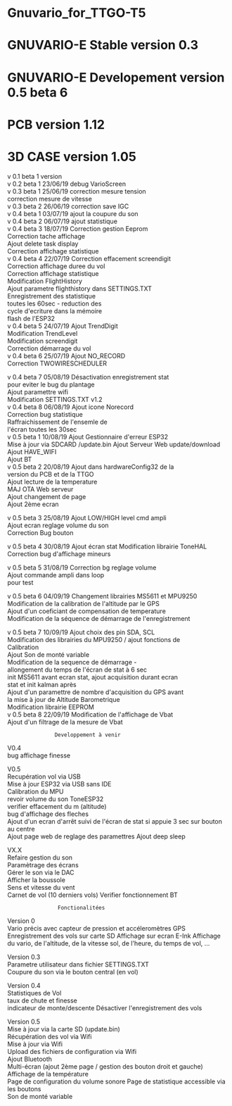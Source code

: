 # Gnuvario_for_TTGO-T5
# GNUVARIO-E     Stable version 0.3
# GNUVARIO-E     Developement version 0.5 beta 6
# PCB            version 1.12
# 3D CASE        version 1.05


 v 0.1                              beta 1 version                     
 v 0.2     beta 1      23/06/19     debug VarioScreen                        
 v 0.3     beta 1      25/06/19     correction mesure tension          
                                    correction mesure de vitesse       
 v 0.3     beta 2      26/06/19     correction save IGC                                                 
 v 0.4     beta 1      03/07/19     ajout la coupure du son            
 v 0.4     beta 2      06/07/19     ajout statistique                  
 v 0.4     beta 3      18/07/19     Correction gestion Eeprom          
                                    Correction tache affichage          
                                    Ajout delete task display          
                                    Correction affichage statistique   
 v 0.4      beta 4      22/07/19    Correction effacement screendigit                               
                                    Correction affichage duree du vol  
                                    Correction affichage statistique   
                                    Modification FlightHistory         
                                    Ajout parametre flighthistory dans 
                                    SETTINGS.TXT                       
                                    Enregistrement des statistique     
                                    toutes les 60sec - reduction des   
                                    cycle d'ecriture dans la mémoire   
                                    flash de l'ESP32                   
 v 0.4     beta 5    24/07/19       Ajout TrendDigit                   
                                    Modification TrendLevel            
                                    Modification screendigit           
                                    Correction démarrage du vol    
 v 0.4     beta 6    25/07/19       Ajout NO_RECORD                                                                                          
                                    Correction TWOWIRESCHEDULER        																		
 
 v 0.4     beta 7    05/08/19       Désactivation enregistrement stat  
                                    pour eviter le bug du plantage      
                                    Ajout paramettre wifi              
                                    Modification SETTINGS.TXT v1.2     
 v 0.4     beta 8    06/08/19       Ajout icone Norecord               
                                    Correction bug statistique         
                                    Raffraichissement de l'ensemle de  
                                    l'écran toutes les 30sec           
 v 0.5     beta 1    10/08/19       Ajout Gestionnaire d'erreur ESP32  
                                    Mise à jour via SDCARD /update.bin 
                                    Ajout Serveur Web update/download  
                                    Ajout HAVE_WIFI                    
                                    Ajout BT                           
 v 0.5     beta 2    20/08/19       Ajout dans hardwareConfig32 de la  
                                    version du PCB et de la TTGO       
                                    Ajout lecture de la temperature    
                                    MAJ OTA Web serveur                
                                    Ajout changement de page           
                                    Ajout 2ème ecran                   

 v 0.5     beta 3  25/08/19         Ajout LOW/HIGH level cmd ampli     
                                    Ajout ecran reglage volume du son  
                                    Correction Bug bouton              

 v 0.5     beta 4  30/08/19         Ajout écran stat 
                                    Modification librairie ToneHAL 
																		Correction bug d'affichage mineurs

 v 0.5     beta 5  31/08/19         Correction bg reglage volume       
                                    Ajout commande ampli dans loop     
                                    pour test                          
 
 v 0.5     beta 6  04/09/19         Changement librairies MS5611 et MPU9250                                                             
                                    Modification de la calibration de l'altitude par le GPS                  
                                    Ajout d'un coeficiant de compensation de temperature             
                                    Modification de la séquence de démarrage de l'enregistrement   
																		
 v 0.5     beta 7  10/09/19         Ajout choix des pin SDA, SCL                                                                                                       
                                    Modification des librairies du MPU9250 / ajout fonctions de                                                                                   
                                    Calibration                                                      
                                    Ajout Son de monté variable                                      
                                    Modification de la sequence de démarrage -                       
                                    allongement du temps de l'écran de stat à 6 sec                  
                                    init MS5611 avant ecran stat, ajout acquisition durant ecran     
                                    stat et init kalman après                                        
                                    Ajout d'un paramettre de nombre d'acquisition du GPS avant        
                                    la mise à jour de Altitude Barometrique                          
                                    Modification librairie EEPROM                                    
 v 0.5   beta 8  22/09/19           Modification de l'affichage de Vbat                              
                                    Ajout d'un filtrage de la mesure de Vbat                         
																		
                   Developpement à venir                               
                                                                                                                                    
 V0.4                                                                                                                                          																												
 bug affichage finesse  
 
 V0.5                                                                  
 Recupération vol via USB                                                                                         
 Mise à jour ESP32 via USB sans IDE  
 Calibration du MPU																												
 revoir volume du son ToneESP32                                        
 verifier effacement du m (altitude)                                   
 bug d'affichage des fleches  
 Ajout d'un ecran d'arrêt suivi de l'écran de stat si appuie 3 sec sur bouton au centre                  
 Ajout page web de reglage des paramettres
 Ajout deep sleep                                                                                    
                                                                                                                                            
 VX.X                                                                  
 Refaire gestion du son                                                                              
 Paramètrage des écrans                                                                              
 Gérer le son via le DAC                                                                             
 Afficher la boussole                                                                                
 Sens et vitesse du vent                                                                             
 Carnet de vol (10 derniers vols) 
 Verifier fonctionnement BT 

                    Fonctionalitées   
		
  Version 0		
    Vario précis avec capteur de pression et accéleromètres
    GPS
    Enregistrement des vols sur carte SD
    Affichage sur ecran E-Ink
    Affichage du vario, de l'altitude, de la vitesse sol,
    de l'heure, du temps de vol, ...
                                                                       
  Version 0.3                                                                                                                               
    Parametre utilisateur dans fichier SETTINGS.TXT                    
    Coupure du son via le bouton central (en vol)                      
                                                                       
  Version 0.4                                                          
    Statistiques de Vol                                                
    taux de chute et finesse                                           
    indicateur de monte/descente 
    Désactiver l'enregistrement des vols		
                                                                       
  Version 0.5                                                            
    Mise à jour via la carte SD (update.bin)                          
    Récupération des vol via Wifi                                      
    Mise à jour via Wifi                                               
    Upload des fichiers de configuration via Wifi                      
    Ajout Bluetooth                                                    
    Multi-écran (ajout 2ème page / gestion des bouton droit et gauche) 
    Affichage de la température     
		Page de configuration du volume sonore
    Page de statistique accessible via les boutons	
		Son de monté variable